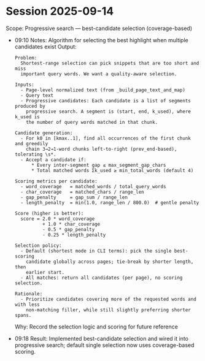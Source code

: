 # Session 2025-09-14

Scope: Progressive search — best-candidate selection (coverage-based)

- 09:10 Notes: Algorithm for selecting the best highlight when multiple candidates exist
  Output:
  ```text
  Problem:
    Shortest-range selection can pick snippets that are too short and miss
    important query words. We want a quality-aware selection.

  Inputs:
    - Page-level normalized text (from _build_page_text_and_map)
    - Query text
    - Progressive candidates: Each candidate is a list of segments produced by
      progressive search. A segment is (start, end, k_used), where k_used is
      the number of query words matched in that chunk.

  Candidate generation:
    - For k0 in [kmax..1], find all occurrences of the first chunk and greedily
      chain 3→2→1-word chunks left-to-right (prev_end-based), tolerating \s*.
    - Accept a candidate if:
        * Every inter-segment gap ≤ max_segment_gap_chars
        * Total matched words Σk_used ≥ min_total_words (default 4)

  Scoring metrics per candidate:
    - word_coverage   = matched_words / total_query_words
    - char_coverage   = matched_chars / range_len
    - gap_penalty     = gap_sum / range_len
    - length_penalty  = min(1.0, range_len / 800.0)  # gentle penalty

  Score (higher is better):
    score = 2.0 * word_coverage
            + 1.0 * char_coverage
            - 0.5 * gap_penalty
            - 0.25 * length_penalty

  Selection policy:
    - Default (shortest mode in CLI terms): pick the single best-scoring
      candidate globally across pages; tie-break by shorter length, then
      earlier start.
    - All matches: return all candidates (per page), no scoring selection.

  Rationale:
    - Prioritize candidates covering more of the requested words and with less
      non-matching filler, while still slightly preferring shorter spans.
  ```
  Why: Record the selection logic and scoring for future reference

- 09:18 Result: Implemented best-candidate selection and wired it into
  progressive search; default single selection now uses coverage-based scoring.
